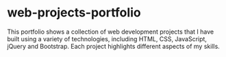 # web-projects-portfolio
This portfolio shows a collection of web development projects that I have built using a variety of technologies, including HTML, CSS, JavaScript, jQuery and Bootstrap. Each project highlights different aspects of my skills.
